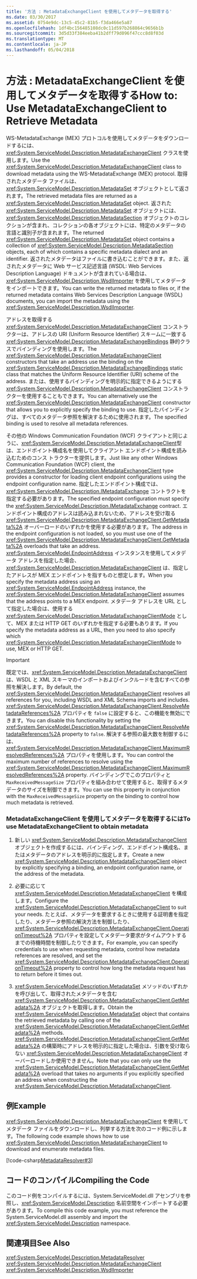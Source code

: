 ```yaml
---
title: '方法 : MetadataExchangeClient を使用してメタデータを取得する'
ms.date: 03/30/2017
ms.assetid: 0754e9dc-13c5-45c2-81b5-f3da466e5a87
ms.openlocfilehash: 1df4bc156485108dc0c11d597b268864c9656b1b
ms.sourcegitcommit: 3d5d33f384eeba41b2dff79d096f47ccc8d8f03d
ms.translationtype: MT
ms.contentlocale: ja-JP
ms.lasthandoff: 05/04/2018
---
```

# <a name="how-to-use-metadataexchangeclient-to-retrieve-metadata"></a><span data-ttu-id="97f5a-102">方法 : MetadataExchangeClient を使用してメタデータを取得する</span><span class="sxs-lookup"><span data-stu-id="97f5a-102">How to: Use MetadataExchangeClient to Retrieve Metadata</span></span>
<span data-ttu-id="97f5a-103">WS-MetadataExchange (MEX) プロトコルを使用してメタデータをダウンロードするには、<xref:System.ServiceModel.Description.MetadataExchangeClient> クラスを使用します。</span><span class="sxs-lookup"><span data-stu-id="97f5a-103">Use the <xref:System.ServiceModel.Description.MetadataExchangeClient> class to download metadata using the WS-MetadataExchange (MEX) protocol.</span></span> <span data-ttu-id="97f5a-104">取得されたメタデータ ファイルは、<xref:System.ServiceModel.Description.MetadataSet> オブジェクトとして返されます。</span><span class="sxs-lookup"><span data-stu-id="97f5a-104">The retrieved metadata files are returned as a <xref:System.ServiceModel.Description.MetadataSet> object.</span></span> <span data-ttu-id="97f5a-105">返された <xref:System.ServiceModel.Description.MetadataSet> オブジェクトには、<xref:System.ServiceModel.Description.MetadataSection> オブジェクトのコレクションが含まれ、コレクションの各オブジェクトには、特定のメタデータの言語と識別子が含まれます。</span><span class="sxs-lookup"><span data-stu-id="97f5a-105">The returned <xref:System.ServiceModel.Description.MetadataSet> object contains a collection of <xref:System.ServiceModel.Description.MetadataSection> objects, each of which contains a specific metadata dialect and an identifier.</span></span> <span data-ttu-id="97f5a-106">返されたメタデータはファイルに書き込むことができます。また、返されたメタデータに Web サービス記述言語 (WSDL: Web Services Description Language) ドキュメントが含まれている場合は、<xref:System.ServiceModel.Description.WsdlImporter> を使用してメタデータをインポートできます。</span><span class="sxs-lookup"><span data-stu-id="97f5a-106">You can write the returned metadata to files or, if the returned metadata contains Web Services Description Language (WSDL) documents, you can import the metadata using the <xref:System.ServiceModel.Description.WsdlImporter>.</span></span>  
  
 <span data-ttu-id="97f5a-107">アドレスを取得する <xref:System.ServiceModel.Description.MetadataExchangeClient> コンストラクターは、アドレスの URI (Uniform Resource Identifier) スキームに一致する <xref:System.ServiceModel.Description.MetadataExchangeBindings> 静的クラスでバインディングを使用します。</span><span class="sxs-lookup"><span data-stu-id="97f5a-107">The <xref:System.ServiceModel.Description.MetadataExchangeClient> constructors that take an address use the binding on the <xref:System.ServiceModel.Description.MetadataExchangeBindings> static class that matches the Uniform Resource Identifier (URI) scheme of the address.</span></span> <span data-ttu-id="97f5a-108">または、使用するバインディングを明示的に指定できるようにする <xref:System.ServiceModel.Description.MetadataExchangeClient> コンストラクターを使用することもできます。</span><span class="sxs-lookup"><span data-stu-id="97f5a-108">You can alternatively use the <xref:System.ServiceModel.Description.MetadataExchangeClient> constructor that allows you to explicitly specify the binding to use.</span></span> <span data-ttu-id="97f5a-109">指定したバインディングは、すべてのメタデータ参照を解決するために使用されます。</span><span class="sxs-lookup"><span data-stu-id="97f5a-109">The specified binding is used to resolve all metadata references.</span></span>  
  
 <span data-ttu-id="97f5a-110">その他の Windows Communication Foundation (WCF) クライアントと同じように、<xref:System.ServiceModel.Description.MetadataExchangeClient>型は、エンドポイント構成名を使用してクライアント エンドポイント構成を読み込むためのコンス トラクターを提供します。</span><span class="sxs-lookup"><span data-stu-id="97f5a-110">Just like any other Windows Communication Foundation (WCF) client, the <xref:System.ServiceModel.Description.MetadataExchangeClient> type provides a constructor for loading client endpoint configurations using the endpoint configuration name.</span></span> <span data-ttu-id="97f5a-111">指定したエンドポイント構成では、<xref:System.ServiceModel.Description.IMetadataExchange> コントラクトを指定する必要があります。</span><span class="sxs-lookup"><span data-stu-id="97f5a-111">The specified endpoint configuration must specify the <xref:System.ServiceModel.Description.IMetadataExchange> contract.</span></span> <span data-ttu-id="97f5a-112">エンドポイント構成のアドレスは読み込まれないため、アドレスを受け取る <xref:System.ServiceModel.Description.MetadataExchangeClient.GetMetadata%2A> オーバーロードのいずれかを使用する必要があります。</span><span class="sxs-lookup"><span data-stu-id="97f5a-112">The address in the endpoint configuration is not loaded, so you must use one of the <xref:System.ServiceModel.Description.MetadataExchangeClient.GetMetadata%2A> overloads that take an address.</span></span> <span data-ttu-id="97f5a-113"><xref:System.ServiceModel.EndpointAddress> インスタンスを使用してメタデータ アドレスを指定した場合、<xref:System.ServiceModel.Description.MetadataExchangeClient> は、指定したアドレスが MEX エンドポイントを指すものと想定します。</span><span class="sxs-lookup"><span data-stu-id="97f5a-113">When you specify the metadata address using an <xref:System.ServiceModel.EndpointAddress> instance, the <xref:System.ServiceModel.Description.MetadataExchangeClient> assumes that the address points to a MEX endpoint.</span></span> <span data-ttu-id="97f5a-114">メタデータ アドレスを URL として指定した場合は、使用する <xref:System.ServiceModel.Description.MetadataExchangeClientMode> として、MEX または HTTP GET のいずれかを指定する必要もあります。</span><span class="sxs-lookup"><span data-stu-id="97f5a-114">If you specify the metadata address as a URL, then you need to also specify which <xref:System.ServiceModel.Description.MetadataExchangeClientMode> to use, MEX or HTTP GET.</span></span>  
  
> [!IMPORTANT]
>  <span data-ttu-id="97f5a-115">既定では、<xref:System.ServiceModel.Description.MetadataExchangeClient> は、WSDL と XML スキーマのインポートおよびインクルードを含むすべての参照を解決します。</span><span class="sxs-lookup"><span data-stu-id="97f5a-115">By default, the <xref:System.ServiceModel.Description.MetadataExchangeClient> resolves all references for you, including WSDL and XML Schema imports and includes.</span></span> <span data-ttu-id="97f5a-116"><xref:System.ServiceModel.Description.MetadataExchangeClient.ResolveMetadataReferences%2A> プロパティを `false` に設定すると、この機能を無効にできます。</span><span class="sxs-lookup"><span data-stu-id="97f5a-116">You can disable this functionality by setting the <xref:System.ServiceModel.Description.MetadataExchangeClient.ResolveMetadataReferences%2A> property to `false`.</span></span> <span data-ttu-id="97f5a-117">解決する参照の最大数を制御するには、<xref:System.ServiceModel.Description.MetadataExchangeClient.MaximumResolvedReferences%2A> プロパティを使用します。</span><span class="sxs-lookup"><span data-stu-id="97f5a-117">You can control the maximum number of references to resolve using the <xref:System.ServiceModel.Description.MetadataExchangeClient.MaximumResolvedReferences%2A> property.</span></span> <span data-ttu-id="97f5a-118">バインディングでこのプロパティと `MaxReceivedMessageSize` プロパティを組み合わせて使用すると、取得するメタデータのサイズを制御できます。</span><span class="sxs-lookup"><span data-stu-id="97f5a-118">You can use this property in conjunction with the `MaxReceivedMessageSize` property on the binding to control how much metadata is retrieved.</span></span>  
  
### <a name="to-use-metadataexchangeclient-to-obtain-metadata"></a><span data-ttu-id="97f5a-119">MetadataExchangeClient を使用してメタデータを取得するには</span><span class="sxs-lookup"><span data-stu-id="97f5a-119">To use MetadataExchangeClient to obtain metadata</span></span>  
  
1.  <span data-ttu-id="97f5a-120">新しい <xref:System.ServiceModel.Description.MetadataExchangeClient> オブジェクトを作成するには、バインディング、エンドポイント構成名、またはメタデータのアドレスを明示的に指定します。</span><span class="sxs-lookup"><span data-stu-id="97f5a-120">Create a new <xref:System.ServiceModel.Description.MetadataExchangeClient> object by explicitly specifying a binding, an endpoint configuration name, or the address of the metadata.</span></span>  
  
2.  <span data-ttu-id="97f5a-121">必要に応じて <xref:System.ServiceModel.Description.MetadataExchangeClient> を構成します。</span><span class="sxs-lookup"><span data-stu-id="97f5a-121">Configure the <xref:System.ServiceModel.Description.MetadataExchangeClient> to suit your needs.</span></span> <span data-ttu-id="97f5a-122">たとえば、メタデータを要求するときに使用する証明書を指定したり、メタデータ参照の解決方法を制御したり、<xref:System.ServiceModel.Description.MetadataExchangeClient.OperationTimeout%2A> プロパティを設定してメタデータ要求がタイムアウトするまでの待機時間を制御したりできます。</span><span class="sxs-lookup"><span data-stu-id="97f5a-122">For example, you can specify credentials to use when requesting metadata, control how metadata references are resolved, and set the <xref:System.ServiceModel.Description.MetadataExchangeClient.OperationTimeout%2A> property to control how long the metadata request has to return before it times out.</span></span>  
  
3.  <span data-ttu-id="97f5a-123"><xref:System.ServiceModel.Description.MetadataSet> メソッドのいずれかを呼び出して、取得されたメタデータを含む <xref:System.ServiceModel.Description.MetadataExchangeClient.GetMetadata%2A> オブジェクトを取得します。</span><span class="sxs-lookup"><span data-stu-id="97f5a-123">Obtain the <xref:System.ServiceModel.Description.MetadataSet> object that contains the retrieved metadata by calling one of the <xref:System.ServiceModel.Description.MetadataExchangeClient.GetMetadata%2A> methods.</span></span> <span data-ttu-id="97f5a-124"><xref:System.ServiceModel.Description.MetadataExchangeClient.GetMetadata%2A> の構築時にアドレスを明示的に指定した場合は、引数を受け取らない <xref:System.ServiceModel.Description.MetadataExchangeClient> オーバーロードしか使用できません。</span><span class="sxs-lookup"><span data-stu-id="97f5a-124">Note that you can only use the <xref:System.ServiceModel.Description.MetadataExchangeClient.GetMetadata%2A> overload that takes no arguments if you explicitly specified an address when constructing the <xref:System.ServiceModel.Description.MetadataExchangeClient>.</span></span>  
  
## <a name="example"></a><span data-ttu-id="97f5a-125">例</span><span class="sxs-lookup"><span data-stu-id="97f5a-125">Example</span></span>  
 <span data-ttu-id="97f5a-126"><xref:System.ServiceModel.Description.MetadataExchangeClient> を使用してメタデータ ファイルをダウンロードし、列挙する方法を次のコード例に示します。</span><span class="sxs-lookup"><span data-stu-id="97f5a-126">The following code example shows how to use <xref:System.ServiceModel.Description.MetadataExchangeClient> to download and enumerate metadata files.</span></span>  

 [!code-csharp[MetadataResolver#3](../../../../samples/snippets/csharp/VS_Snippets_CFX/metadataresolver/cs/client.cs#3)]  

## <a name="compiling-the-code"></a><span data-ttu-id="97f5a-127">コードのコンパイル</span><span class="sxs-lookup"><span data-stu-id="97f5a-127">Compiling the Code</span></span>  
 <span data-ttu-id="97f5a-128">このコード例をコンパイルするには、System.ServiceModel.dll アセンブリを参照し、<xref:System.ServiceModel.Description> 名前空間をインポートする必要があります。</span><span class="sxs-lookup"><span data-stu-id="97f5a-128">To compile this code example, you must reference the System.ServiceModel.dll assembly and import the <xref:System.ServiceModel.Description> namespace.</span></span>  
  
## <a name="see-also"></a><span data-ttu-id="97f5a-129">関連項目</span><span class="sxs-lookup"><span data-stu-id="97f5a-129">See Also</span></span>  
 <xref:System.ServiceModel.Description.MetadataResolver>  
 <xref:System.ServiceModel.Description.MetadataExchangeClient>  
 <xref:System.ServiceModel.Description.WsdlImporter>
